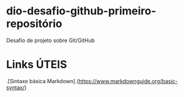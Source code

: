# dio-desafio-github-primeiro-repositório
Desafio de projeto sobre Git/GitHub

# Links ÚTEIS
.[Sintaxe básica Markdown].(https://www.markdownguide.org/basic-syntax/)
